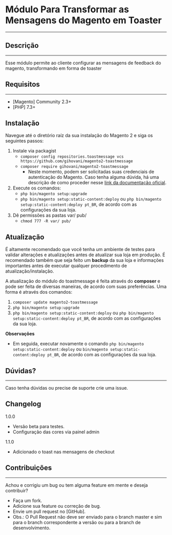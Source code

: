 Módulo Para Transformar as Mensagens do Magento em Toaster
====================================================

---
Descrição
---------
---
Esse módulo permite ao cliente configurar as mensagens de feedback do magento, transformando em forma de toaster


Requisitos
----------
---
 - [Magento] Community 2.3+
 - [PHP] 7.3+


Instalação
-----------
Navegue até o diretório raíz da sua instalação do Magento 2 e siga os seguintes passos:

1. Instale via packagist
   - ```composer config repositories.toastmessage vcs https://github.com/gihovani/magento2-toastmessage```
   - ```composer require gihovani/magento2-toastmessage```
       - Neste momento, podem ser solicitadas suas credenciais de autenticação do Magento. Caso tenha alguma dúvida, há uma descrição de como proceder nesse [link da documentação oficial](http://devdocs.magento.com/guides/v2.0/install-gde/prereq/connect-auth.html).
2. Execute os comandos:
   - ```php bin/magento setup:upgrade```
   - ```php bin/magento setup:static-content:deploy``` ou ```php bin/magento setup:static-content:deploy pt_BR```, de acordo com as configurações da sua loja.
3. Dê permissões as pastas var/ pub/
   - ```chmod 777 -R var/ pub/```


Atualização
-----------
É altamente recomendado que você tenha um ambiente de testes para validar alterações e atualizações antes de atualizar sua loja em produção. É recomendado também que seja feito um **backup** da sua loja e informações importantes antes de executar qualquer procedimento de atualização/instalação.

A atualização do módulo do toastmessage é feita através do **composer** e pode ser feita de diversas maneiras, de acordo com suas preferências. Uma forma é através dos comandos:
1. ```composer update magento2-toastmessage```
2. ```php bin/magento setup:upgrade```
3. ```php bin/magento setup:static-content:deploy``` ou ```php bin/magento setup:static-content:deploy pt_BR```, de acordo com as configurações da sua loja.

**Observações**
- Em seguida, executar novamente o comando ```php bin/magento setup:static-content:deploy``` ou ```bin/magento setup:static-content:deploy pt_BR```, de acordo com as configurações da sua loja.


Dúvidas?
----------
---
Caso tenha dúvidas ou precise de suporte crie uma issue.


Changelog
---------
1.0.0
- Versão beta para testes.
- Configuração das cores via painel admin 

1.1.0
- Adicionado o toast nas mensagens de checkout 


Contribuições
-------------
---
Achou e corrigiu um bug ou tem alguma feature em mente e deseja contribuir?

* Faça um fork.
* Adicione sua feature ou correção de bug.
* Envie um pull request no [GitHub].
* Obs.: O Pull Request não deve ser enviado para o branch master e sim para o branch correspondente a versão ou para a branch de desenvolvimento.
